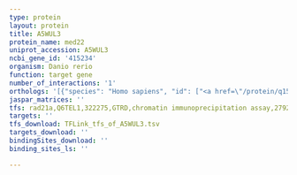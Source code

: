 ```yaml
---
type: protein
layout: protein
title: A5WUL3
protein_name: med22
uniprot_accession: A5WUL3
ncbi_gene_id: '415234'
organism: Danio rerio
function: target gene
number_of_interactions: '1'
orthologs: '[{"species": "Homo sapiens", "id": ["<a href=\"/protein/q15528\">Q15528</a>"]}, {"species": "Mus musculus", "id": ["<a href=\"/protein/q62276\">Q62276</a>"]}, {"species": "Rattus norvegicus", "id": ["A0JPN6"]}, {"species": "Drosophila melanogaster", "id": ["<a href=\"/protein/q9v439\">Q9V439</a>"]}, {"species": "Caenorhabditis elegans", "id": ["<a href=\"/protein/q23679\">Q23679</a>"]}]'
jaspar_matrices: ''
tfs: rad21a,Q6TEL1,322275,GTRD,chromatin immunoprecipitation assay,27924024%5Buid%5D,No
targets: ''
tfs_download: TFLink_tfs_of_A5WUL3.tsv
targets_download: ''
bindingSites_download: ''
binding_sites_ls: ''

---
```

